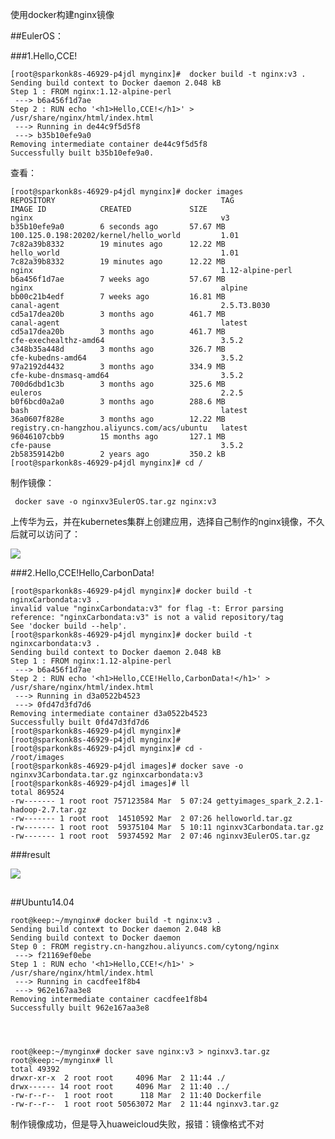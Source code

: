 
使用docker构建nginx镜像
	
##EulerOS：

###1.Hello,CCE!

	[root@sparkonk8s-46929-p4jdl mynginx]#  docker build -t nginx:v3 .
	Sending build context to Docker daemon 2.048 kB
	Step 1 : FROM nginx:1.12-alpine-perl
	 ---> b6a456f1d7ae
	Step 2 : RUN echo '<h1>Hello,CCE!</h1>' > /usr/share/nginx/html/index.html
	 ---> Running in de44c9f5d5f8
	 ---> b35b10efe9a0
	Removing intermediate container de44c9f5d5f8
	Successfully built b35b10efe9a0.

查看：

	[root@sparkonk8s-46929-p4jdl mynginx]# docker images
	REPOSITORY                                     TAG                 IMAGE ID            CREATED             SIZE
	nginx                                          v3                  b35b10efe9a0        6 seconds ago       57.67 MB
	100.125.0.198:20202/kernel/hello_world         1.01                7c82a39b8332        19 minutes ago      12.22 MB
	hello_world                                    1.01                7c82a39b8332        19 minutes ago      12.22 MB
	nginx                                          1.12-alpine-perl    b6a456f1d7ae        7 weeks ago         57.67 MB
	nginx                                          alpine              bb00c21b4edf        7 weeks ago         16.81 MB
	canal-agent                                    2.5.T3.B030         cd5a17dea20b        3 months ago        461.7 MB
	canal-agent                                    latest              cd5a17dea20b        3 months ago        461.7 MB
	cfe-exechealthz-amd64                          3.5.2               c348b35a448d        3 months ago        326.7 MB
	cfe-kubedns-amd64                              3.5.2               97a2192d4432        3 months ago        334.9 MB
	cfe-kube-dnsmasq-amd64                         3.5.2               700d6dbd1c3b        3 months ago        325.6 MB
	euleros                                        2.2.5               b0f6bcd0a2a0        3 months ago        288.6 MB
	bash                                           latest              36a0607f828e        3 months ago        12.22 MB
	registry.cn-hangzhou.aliyuncs.com/acs/ubuntu   latest              96046107cbb9        15 months ago       127.1 MB
	cfe-pause                                      3.5.2               2b58359142b0        2 years ago         350.2 kB
	[root@sparkonk8s-46929-p4jdl mynginx]# cd /

制作镜像：

     docker save -o nginxv3EulerOS.tar.gz nginx:v3


上传华为云，并在kubernetes集群上创建应用，选择自己制作的nginx镜像，不久后就可以访问了：

![](https://i.imgur.com/AgRFnUo.png)

###2.Hello,CCE!Hello,CarbonData!


	[root@sparkonk8s-46929-p4jdl mynginx]# docker build -t nginxCarbondata:v3 .
	invalid value "nginxCarbondata:v3" for flag -t: Error parsing reference: "nginxCarbondata:v3" is not a valid repository/tag
	See 'docker build --help'.
	[root@sparkonk8s-46929-p4jdl mynginx]# docker build -t nginxcarbondata:v3 .
	Sending build context to Docker daemon 2.048 kB
	Step 1 : FROM nginx:1.12-alpine-perl
	 ---> b6a456f1d7ae
	Step 2 : RUN echo '<h1>Hello,CCE!Hello,CarbonData!</h1>' > /usr/share/nginx/html/index.html
	 ---> Running in d3a0522b4523
	 ---> 0fd47d3fd7d6
	Removing intermediate container d3a0522b4523
	Successfully built 0fd47d3fd7d6
	[root@sparkonk8s-46929-p4jdl mynginx]#
	[root@sparkonk8s-46929-p4jdl mynginx]#
	[root@sparkonk8s-46929-p4jdl mynginx]# cd -
	/root/images
	[root@sparkonk8s-46929-p4jdl images]# docker save -o nginxv3Carbondata.tar.gz nginxcarbondata:v3
	[root@sparkonk8s-46929-p4jdl images]# ll
	total 869524
	-rw------- 1 root root 757123584 Mar  5 07:24 gettyimages_spark_2.2.1-hadoop-2.7.tar.gz
	-rw------- 1 root root  14510592 Mar  2 07:26 helloworld.tar.gz
	-rw------- 1 root root  59375104 Mar  5 10:11 nginxv3Carbondata.tar.gz
	-rw------- 1 root root  59374592 Mar  2 07:46 nginxv3EulerOS.tar.gz

###result

![](https://i.imgur.com/JjtyKRm.png)
##
##Ubuntu14.04

	root@keep:~/mynginx# docker build -t nginx:v3 .
	Sending build context to Docker daemon 2.048 kB
	Sending build context to Docker daemon
	Step 0 : FROM registry.cn-hangzhou.aliyuncs.com/cytong/nginx
	 ---> f21169ef0ebe
	Step 1 : RUN echo '<h1>Hello,CCE!</h1>' > /usr/share/nginx/html/index.html
	 ---> Running in cacdfee1f8b4
	 ---> 962e167aa3e8
	Removing intermediate container cacdfee1f8b4
	Successfully built 962e167aa3e8




	root@keep:~/mynginx# docker save nginx:v3 > nginxv3.tar.gz
	root@keep:~/mynginx# ll
	total 49392
	drwxr-xr-x  2 root root     4096 Mar  2 11:44 ./
	drwx------ 14 root root     4096 Mar  2 11:40 ../
	-rw-r--r--  1 root root      118 Mar  2 11:40 Dockerfile
	-rw-r--r--  1 root root 50563072 Mar  2 11:44 nginxv3.tar.gz

制作镜像成功，但是导入huaweicloud失败，报错：镜像格式不对





		